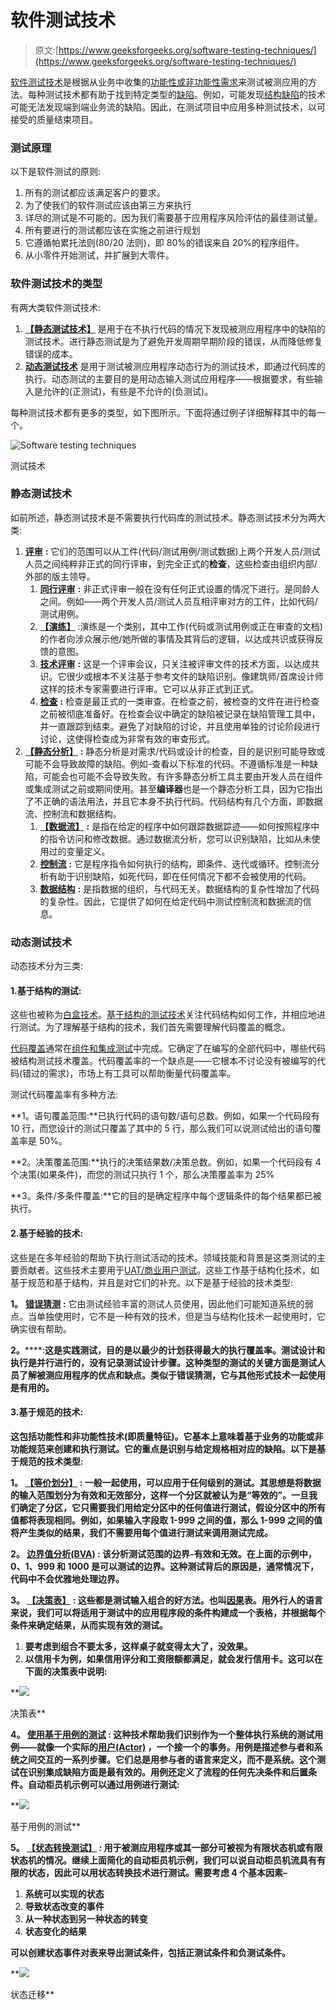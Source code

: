 # 软件测试技术

> 原文:[https://www.geeksforgeeks.org/software-testing-techniques/](https://www.geeksforgeeks.org/software-testing-techniques/)

[软件测试技术](https://www.geeksforgeeks.org/types-software-testing/)是根据从业务中收集的[功能性或非功能性需求](https://www.geeksforgeeks.org/functional-vs-non-functional-requirements/)来测试被测应用的方法。每种测试技术都有助于找到特定类型的[缺陷](https://www.geeksforgeeks.org/defect-management-process/)。例如，可能发现[结构缺陷](https://www.geeksforgeeks.org/types-of-defects-in-software-development/)的技术可能无法发现端到端业务流的缺陷。因此，在测试项目中应用多种测试技术，以可接受的质量结束项目。

### 测试原理

以下是软件测试的原则:

1.  所有的测试都应该满足客户的要求。
2.  为了使我们的软件测试应该由第三方来执行
3.  详尽的测试是不可能的。因为我们需要基于应用程序风险评估的最佳测试量。
4.  所有要进行的测试都应该在实施之前进行规划
5.  它遵循帕累托法则(80/20 法则)，即 80%的错误来自 20%的程序组件。
6.  从小零件开始测试，并扩展到大零件。

### 软件测试技术的类型

有两大类软件测试技术:

1.  [**【静态测试技术】**](https://www.geeksforgeeks.org/types-of-static-testing/) 是用于在不执行代码的情况下发现被测应用程序中的缺陷的测试技术。进行静态测试是为了避免开发周期早期阶段的错误，从而降低修复错误的成本。
2.  [**动态测试技术**](https://www.geeksforgeeks.org/software-testing-dynamic-testing/) 是用于测试被测应用程序动态行为的测试技术，即通过代码库的执行。动态测试的主要目的是用动态输入测试应用程序——根据要求，有些输入是允许的(正测试)，有些是不允许的(负测试)。

每种测试技术都有更多的类型，如下图所示。下面将通过例子详细解释其中的每一个。

![Software testing techniques](img/7c2de96f8f5d890f917d989b36c3ab55.png)

测试技术

### 静态测试技术

如前所述，静态测试技术是不需要执行代码库的测试技术。静态测试技术分为两大类:

1.  [**评审**](https://www.geeksforgeeks.org/software-engineering-software-review/) **:** 它们的范围可以从工件(代码/测试用例/测试数据)上两个开发人员/测试人员之间纯粹非正式的同行评审，到完全正式的**检查**，这些检查由组织内部/外部的版主领导。
    1.  [**同行评审**](https://www.geeksforgeeks.org/difference-between-pair-programming-and-peer-reviews/) **:** 非正式评审一般在没有任何正式设置的情况下进行。是同龄人之间。例如——两个开发人员/测试人员互相评审对方的工件，比如代码/测试用例。
    2.  [**【演练】**](https://www.geeksforgeeks.org/difference-between-inspection-and-walkthrough/) :演练是一个类别，其中工作(代码或测试用例或正在审查的文档)的作者向涉众展示他/她所做的事情及其背后的逻辑，以达成共识或获得反馈的意图。
    3.  [**技术评审**](https://www.geeksforgeeks.org/difference-between-software-inspection-and-technical-review/) **:** 这是一个评审会议，只关注被评审文件的技术方面，以达成共识。它很少或根本不关注基于参考文件的缺陷识别。像建筑师/首席设计师这样的技术专家需要进行评审。它可以从非正式到正式。
    4.  [**检查**](https://www.geeksforgeeks.org/difference-between-inspection-and-walkthrough/) **:** 检查是最正式的一类审查。在检查之前，被检查的文件在进行检查之前被彻底准备好。在检查会议中确定的缺陷被记录在缺陷管理工具中，并一直跟踪到结束。避免了对缺陷的讨论，并且使用单独的讨论阶段进行讨论，这使得检查成为非常有效的审查形式。
2.  [**【静态分析】**](https://www.geeksforgeeks.org/types-of-static-analysis-methods/) **:** 静态分析是对需求/代码或设计的检查，目的是识别可能导致或可能不会导致故障的缺陷。例如-查看以下标准的代码。不遵循标准是一种缺陷，可能会也可能不会导致失败。有许多静态分析工具主要由开发人员在组件或集成测试之前或期间使用。甚至**编译器**也是一个静态分析工具，因为它指出了不正确的语法用法，并且它本身不执行代码。代码结构有几个方面，即数据流、控制流和数据结构。
    1.  [**【数据流】**](https://www.geeksforgeeks.org/levels-in-data-flow-diagrams-dfd/) **:** 是指在给定的程序中如何跟踪数据踪迹——如何按照程序中的指令访问和修改数据。通过数据流分析，您可以识别缺陷，比如从未使用过的变量定义。
    2.  [**控制流**](https://www.geeksforgeeks.org/software-engineering-control-flow-graph-cfg/) **:** 它是程序指令如何执行的结构，即条件、迭代或循环。控制流分析有助于识别缺陷，如死代码，即在任何情况下都不会被使用的代码。
    3.  [**数据结构**](https://www.geeksforgeeks.org/data-structures/) **:** 是指数据的组织，与代码无关。数据结构的复杂性增加了代码的复杂性。因此，它提供了如何在给定代码中测试控制流和数据流的信息。

### 动态测试技术

动态技术分为三类:

#### 1.基于结构的测试:

这些也被称为[白盒技术](https://www.geeksforgeeks.org/software-engineering-white-box-testing/)。[基于结构的测试技术](https://www.geeksforgeeks.org/structural-software-testing/)关注代码结构如何工作，并相应地进行测试。为了理解基于结构的技术，我们首先需要理解代码覆盖的概念。

[代码覆盖](https://www.geeksforgeeks.org/code-coverage-testing-in-software-testing/)通常在[组件和集成测试](https://www.geeksforgeeks.org/difference-between-component-and-unit-testing/)中完成。它确定了在编写的全部代码中，哪些代码被结构测试技术覆盖。代码覆盖率的一个缺点是——它根本不讨论没有被编写的代码(错过的需求)，市场上有工具可以帮助衡量代码覆盖率。

测试代码覆盖率有多种方法:

**1。语句覆盖范围:**已执行代码的语句数/语句总数。例如，如果一个代码段有 10 行，而您设计的测试只覆盖了其中的 5 行，那么我们可以说测试给出的语句覆盖率是 50%。

**2。决策覆盖范围:**执行的决策结果数/决策总数。例如，如果一个代码段有 4 个决策(如果条件)，而您的测试只执行 1 个，那么决策覆盖率为 25%

**3。条件/多条件覆盖:**它的目的是确定程序中每个逻辑条件的每个结果都已被执行。

#### 2.基于经验的技术:

这些是在多年经验的帮助下执行测试活动的技术。领域技能和背景是这类测试的主要贡献者。这些技术主要用于[UAT/商业用户测试](https://www.geeksforgeeks.org/difference-between-system-testing-and-acceptance-testing/)。这些工作基于结构化技术，如基于规范和基于结构，并且是对它们的补充。以下是基于经验的技术类型:

**1。** [**错误猜测**](https://www.geeksforgeeks.org/bebugging-in-software-testing/) **:** 它由测试经验丰富的测试人员使用，因此他们可能知道系统的弱点。当单独使用时，它不是一种有效的技术，但是当与结构化技术一起使用时，它确实很有帮助。

**2。**[](https://www.geeksforgeeks.org/exploratory-software-testing/)****:**这是实践测试，目的是以最少的计划获得最大的执行覆盖率。测试设计和执行是并行进行的，没有记录测试设计步骤。这种类型的测试的关键方面是测试人员了解被测应用程序的优点和缺点。类似于错误猜测，它与其他形式技术一起使用是有用的。**

#### **3.基于规范的技术:**

**这包括功能性和非功能性技术(即质量特征)。它基本上意味着基于业务的功能或非功能规范来创建和执行测试。它的重点是识别与给定规格相对应的缺陷。以下是基于规范的技术类型:**

****1。** [**【等价划分】**](https://www.geeksforgeeks.org/equivalence-partitioning-method/) **:** 一般一起使用，可以应用于任何级别的测试。其思想是将数据的输入范围划分为有效和无效部分，这样一个分区就被认为是“等效的”。一旦我们确定了分区，它只需要我们用给定分区中的任何值进行测试，假设分区中的所有值都将表现相同。例如，如果输入字段取 1-999 之间的值，那么 1-999 之间的值将产生类似的结果，我们不需要用每个值进行测试来调用测试完成。**

****2。** [**边界值分析(BVA)**](https://www.geeksforgeeks.org/boundary-value-analysis-triangle-problem/) **:** 该分析测试范围的边界-有效和无效。在上面的示例中，0、1、999 和 1000 是可以测试的边界。这种测试背后的原因是，通常情况下，代码中不会优雅地处理边界。**

****3。** [**【决策表】**](https://www.geeksforgeeks.org/software-engineering-decision-table/) **:** 这些都是测试输入组合的好方法。也叫[因果](https://www.geeksforgeeks.org/cause-effect-graphing-in-software-engineering/)表。用外行人的语言来说，我们可以将适用于测试中的应用程序段的条件构建成一个表格，并根据每个条件来确定结果，从而实现有效的测试。**

1.  **要考虑到组合不要太多，这样桌子就变得太大了，没效果。**
2.  **以信用卡为例，如果信用评分和工资限额都满足，就会发行信用卡。这可以在下面的决策表中说明:**

**![](img/21878917d12c334f9abd985b69de19cd.png)

决策表** 

****4。** [**使用基于用例的测试**](https://www.geeksforgeeks.org/software-testing-use-case-testing/) **:** 这种技术帮助我们识别作为一个整体执行系统的测试用例——就像一个实际的[用户(Actor)](https://www.geeksforgeeks.org/unified-modeling-language-uml-sequence-diagrams/) ，一个接一个的事务。用例是描述参与者和系统之间交互的一系列步骤。它们总是用参与者的语言来定义，而不是系统。这个测试在识别集成缺陷方面是最有效的。用例还定义了流程的任何先决条件和后置条件。自动柜员机示例可以通过用例进行测试:**

**![](img/c90dfc41bdd530df444e5fb090e2303c.png)

基于用例的测试** 

****5。** [**【状态转换测试】**](https://www.geeksforgeeks.org/state-transition-testing/) **:** 用于被测应用程序或其一部分可被视为有限状态机或有限状态机的情况。继续上面简化的自动柜员机示例，我们可以说自动柜员机流具有有限的状态，因此可以用状态转换技术进行测试。需要考虑 4 个基本因素–**

1.  **系统可以实现的状态**
2.  **导致状态改变的事件**
3.  **从一种状态到另一种状态的转变**
4.  **状态变化的结果**

**可以创建状态事件对表来导出测试条件，包括正测试条件和负测试条件。**

**![](img/cbfac719ab00936bf08187bbf2b63856.png)

状态迁移**